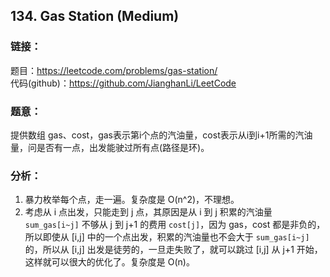 ## 134. Gas Station (Medium)

### **链接**：
题目：https://leetcode.com/problems/gas-station/  
代码(github)：https://github.com/JianghanLi/LeetCode

### **题意**：
提供数组 gas、cost，gas表示第i个点的汽油量，cost表示从i到i+1所需的汽油量，问是否有一点，出发能驶过所有点(路径是环)。

### **分析**：

1. 暴力枚举每个点，走一遍。复杂度是 O(n^2)，不理想。
2. 考虑从 i 点出发，只能走到 j 点，其原因是从 i 到 j 积累的汽油量 `sum_gas[i~j]` 不够从 j 到 j+1 的费用 `cost[j]`，因为 gas，cost 都是非负的，所以即使从 [i,j] 中的一个点出发，积累的汽油量也不会大于 `sum_gas[i~j]` 的，所以从 [i,j] 出发是徒劳的，一旦走失败了，就可以跳过 [i,j] 从 j+1 开始，这样就可以很大的优化了。复杂度是 O(n)。

